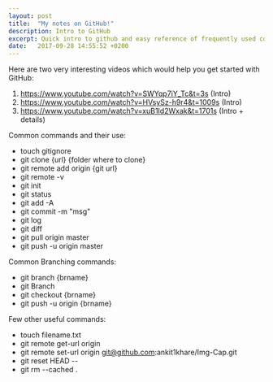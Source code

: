 ```yaml
---
layout: post
title:  "My notes on GitHub!"
description: Intro to GitHub
excerpt: Quick intro to github and easy reference of frequently used commands 
date:   2017-09-28 14:55:52 +0200
---
```

Here are two very interesting videos which would help you get started with GitHub:
1. https://www.youtube.com/watch?v=SWYqp7iY_Tc&t=3s (Intro)
2. https://www.youtube.com/watch?v=HVsySz-h9r4&t=1009s (Intro)
3. https://www.youtube.com/watch?v=xuB1Id2Wxak&t=1701s (Intro + details)

Common commands and their use:
- touch gitignore
- git clone {url} {folder where to clone}
- git remote add origin {git url}
- git remote -v
- git init
- git status
- git add -A
- git commit -m "msg"
- git log
- git diff
- git pull origin master
- git push -u origin master

Common Branching commands:
- git branch {brname}
- git Branch
- git checkout {brname}
- git push -u origin {brname}

Few other useful commands:
- touch filename.txt
- git remote get-url origin
- git remote set-url origin  git@github.com:ankit1khare/Img-Cap.git
- git reset HEAD --
- git rm --cached .
